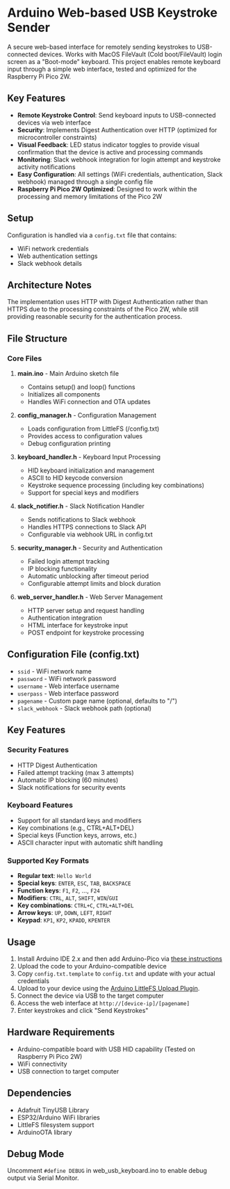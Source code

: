 # Arduino Web-based USB Keystroke Sender

A secure web-based interface for remotely sending keystrokes to USB-connected devices.
Works with MacOS FileVault (Cold boot/FileVault) login screen as a "Boot-mode" keyboard.
This project enables remote keyboard input through a simple web interface, tested and optimized for the Raspberry Pi Pico 2W.

## Key Features

- **Remote Keystroke Control**: Send keyboard inputs to USB-connected devices via web interface
- **Security**: Implements Digest Authentication over HTTP (optimized for microcontroller constraints)
- **Visual Feedback**: LED status indicator toggles to provide visual confirmation that the device is active and processing commands
- **Monitoring**: Slack webhook integration for login attempt and keystroke activity notifications
- **Easy Configuration**: All settings (WiFi credentials, authentication, Slack webhook) managed through a single config file
- **Raspberry Pi Pico 2W Optimized**: Designed to work within the processing and memory limitations of the Pico 2W

## Setup

Configuration is handled via a `config.txt` file that contains:
- WiFi network credentials
- Web authentication settings
- Slack webhook details

## Architecture Notes

The implementation uses HTTP with Digest Authentication rather than HTTPS due to the processing constraints of the Pico 2W, while still providing reasonable security for the authentication process.

## File Structure

### Core Files

1. **main.ino** - Main Arduino sketch file
   - Contains setup() and loop() functions
   - Initializes all components
   - Handles WiFi connection and OTA updates

2. **config_manager.h** - Configuration Management
   - Loads configuration from LittleFS (/config.txt)
   - Provides access to configuration values
   - Debug configuration printing

3. **keyboard_handler.h** - Keyboard Input Processing
   - HID keyboard initialization and management
   - ASCII to HID keycode conversion
   - Keystroke sequence processing (including key combinations)
   - Support for special keys and modifiers

4. **slack_notifier.h** - Slack Notification Handler
   - Sends notifications to Slack webhook
   - Handles HTTPS connections to Slack API
   - Configurable via webhook URL in config.txt

5. **security_manager.h** - Security and Authentication
   - Failed login attempt tracking
   - IP blocking functionality
   - Automatic unblocking after timeout period
   - Configurable attempt limits and block duration

6. **web_server_handler.h** - Web Server Management
   - HTTP server setup and request handling
   - Authentication integration
   - HTML interface for keystroke input
   - POST endpoint for keystroke processing

## Configuration File (config.txt)
- `ssid` - WiFi network name
- `password` - WiFi network password  
- `username` - Web interface username
- `userpass` - Web interface password
- `pagename` - Custom page name (optional, defaults to "/")
- `slack_webhook` - Slack webhook path (optional)

## Key Features

### Security Features
- HTTP Digest Authentication
- Failed attempt tracking (max 3 attempts)
- Automatic IP blocking (60 minutes)
- Slack notifications for security events

### Keyboard Features
- Support for all standard keys and modifiers
- Key combinations (e.g., CTRL+ALT+DEL)
- Special keys (Function keys, arrows, etc.)
- ASCII character input with automatic shift handling

### Supported Key Formats
- **Regular text**: `Hello World`
- **Special keys**: `ENTER`, `ESC`, `TAB`, `BACKSPACE`
- **Function keys**: `F1`, `F2`, ..., `F24`
- **Modifiers**: `CTRL`, `ALT`, `SHIFT`, `WIN`/`GUI`
- **Key combinations**: `CTRL+C`, `CTRL+ALT+DEL`
- **Arrow keys**: `UP`, `DOWN`, `LEFT`, `RIGHT`
- **Keypad**: `KP1`, `KP2`, `KPADD`, `KPENTER`

## Usage

1. Install Arduino IDE 2.x and then add Arduino-Pico via [these instructions](https://arduino-pico.readthedocs.io/en/latest/install.html)
2. Upload the code to your Arduino-compatible device
3. Copy `config.txt.template` to `config.txt` and update with your actual credentials
4. Upload to your device using the [Arduino LittleFS Upload Plugin](https://github.com/earlephilhower/arduino-littlefs-upload).
5. Connect the device via USB to the target computer
6. Access the web interface at `http://[device-ip]/[pagename]`
7. Enter keystrokes and click "Send Keystrokes"

## Hardware Requirements

- Arduino-compatible board with USB HID capability (Tested on Raspberry Pi Pico 2W)
- WiFi connectivity
- USB connection to target computer

## Dependencies

- Adafruit TinyUSB Library
- ESP32/Arduino WiFi libraries
- LittleFS filesystem support
- ArduinoOTA library

## Debug Mode

Uncomment `#define DEBUG` in web_usb_keyboard.ino to enable debug output via Serial Monitor.